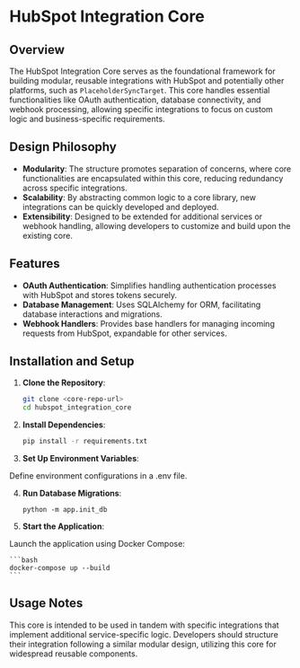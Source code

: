 # HubSpot Integration Core

## Overview

The HubSpot Integration Core serves as the foundational framework for building modular, reusable integrations with HubSpot and potentially other platforms, such as `PlaceholderSyncTarget`. This core handles essential functionalities like OAuth authentication, database connectivity, and webhook processing, allowing specific integrations to focus on custom logic and business-specific requirements.

## Design Philosophy

- **Modularity**: The structure promotes separation of concerns, where core functionalities are encapsulated within this core, reducing redundancy across specific integrations.
- **Scalability**: By abstracting common logic to a core library, new integrations can be quickly developed and deployed.
- **Extensibility**: Designed to be extended for additional services or webhook handling, allowing developers to customize and build upon the existing core.

## Features

- **OAuth Authentication**: Simplifies handling authentication processes with HubSpot and stores tokens securely.
- **Database Management**: Uses SQLAlchemy for ORM, facilitating database interactions and migrations.
- **Webhook Handlers**: Provides base handlers for managing incoming requests from HubSpot, expandable for other services.

## Installation and Setup

1. **Clone the Repository**:
   ```bash
   git clone <core-repo-url>
   cd hubspot_integration_core
    ```

2. **Install Dependencies**:
    ```bash
    pip install -r requirements.txt
    ```

3. **Set Up Environment Variables**:

Define environment configurations in a .env file.

4. **Run Database Migrations**:

    ```
    python -m app.init_db
    ```

5. **Start the Application**:

Launch the application using Docker Compose:

    ```bash
    docker-compose up --build
    ```

## Usage Notes
This core is intended to be used in tandem with specific integrations that implement additional service-specific logic. Developers should structure their integration following a similar modular design, utilizing this core for widespread reusable components.